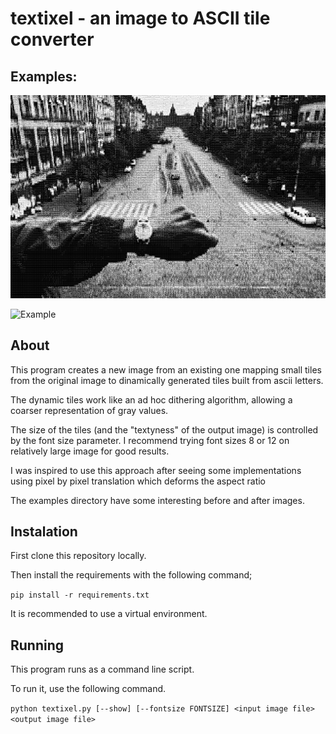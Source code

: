 # textixel - an image to ASCII tile converter



## Examples:

![Example](/examples/koudelka_txt.jpg)

![Example](/examples/rain_txt.jpg)

## About

This program creates a new image from an existing one
mapping small tiles from the original image to dinamically
generated tiles built from ascii letters.

The dynamic tiles work like an ad hoc dithering algorithm,
allowing a coarser representation of gray values.

The size of the tiles (and the "textyness" of the output image)
is controlled by the font size parameter. I recommend trying
font sizes 8 or 12 on relatively large image for good results.

I was inspired to use this approach after seeing some
implementations using pixel by pixel translation which
deforms the aspect ratio 

The examples directory have some interesting before and after images.

## Instalation 

First clone this repository locally.

Then install the requirements with the following command;

`pip install -r requirements.txt`

It is recommended to use a virtual environment.

## Running

This program runs as a command line script.

To run it, use the following command.

`python textixel.py [--show] [--fontsize FONTSIZE] <input image file> <output image file>`
